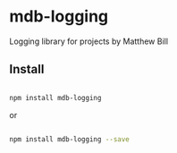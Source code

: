 # mdb-logging #

Logging library for projects by Matthew Bill

## Install ##

``` bash

npm install mdb-logging

```

or

``` bash

npm install mdb-logging --save

```
